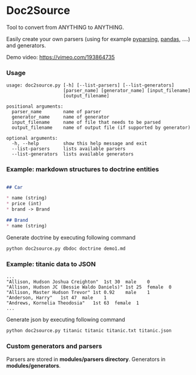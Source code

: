 # Doc2Source

Tool to convert from ANYTHING to ANYTHING.  

Easily create your own parsers (using for example [pyparsing](http://pyparsing.wikispaces.com), [pandas](http://pandas.pydata.org), ....) and generators.

Demo video: https://vimeo.com/193864735

### Usage

```
usage: doc2source.py [-h] [--list-parsers] [--list-generators]
                     [parser_name] [generator_name] [input_filename]
                     [output_filename]

positional arguments:
  parser_name        name of parser
  generator_name     name of generator
  input_filename     name of file that needs to be parsed
  output_filename    name of output file (if supported by generator)

optional arguments:
  -h, --help         show this help message and exit
  --list-parsers     lists available parsers
  --list-generators  lists available generators
```

### Example: markdown structures to doctrine entities

```markdown

## Car 

* name (string)
* price (int)
* brand -> Brand

## Brand
* name (string)
```

Generate doctrine by executing following command

```bash
python doc2source.py dbdoc doctrine demo1.md
```

### Example: titanic data to JSON 

```
...
"Allison, Hudson Joshua Creighton"	1st	30	male	0
"Allison, Hudson JC (Bessie Waldo Daniels)"	1st	25	female	0
"Allison, Master Hudson Trevor"	1st	0.92	male	1
"Anderson, Harry"	1st	47	male	1
"Andrews, Kornelia Theodosia"	1st	63	female	1
...
```

Generate json by executing following command

```bash
python doc2source.py titanic titanic titanic.txt titanic.json
```

### Custom generators and parsers

Parsers are stored in **modules/parsers directory**. Generators in **modules/generators**.
